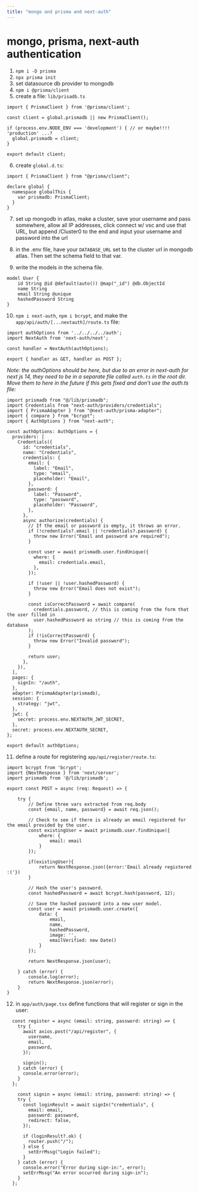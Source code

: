 ```yaml
---
title: "mongo and prisma and next-auth"
---
```


# mongo, prisma, next-auth authentication

1. `npm i -D prisma`
2. `npx prisma init`
3. set datasource db provider to mongodb
4. `npm i @prisma/client`
5. create a file: `lib/prisadb.ts`

```
import { PrismaClient } from '@prisma/client';

const client = global.prismadb || new PrismaClient();

if (process.env.NODE_ENV === 'development') { // or maybe!!!! 'production' ...?
  global.prismadb = client;
}

export default client;
```

6. create `global.d.ts`:

```
import { PrismaClient } from "@prisma/client";

declare global {
  namespace globalThis {
    var prismadb: PrismaClient;
  }
}
```

7. set up mongodb in atlas, make a cluster, save your username and pass somewhere, allow all IP addresses, click connect w/ vsc and use that URL, but append /Cluster0 to the end and input your username and password into the url 

8. in the .env file, have your `DATABASE_URL` set to the cluster url in mongodb atlas. Then set the schema field to that var.

9. write the models in the schema file.

```
model User {
    id String @id @default(auto()) @map("_id") @db.ObjectId
    name String
    email String @unique
    hashedPassword String
}
```
10. `npm i next-auth`, `npm i bcrypt`, and make the `app/api/auth/[...nextauth]/route.ts` file:

```
import authOptions from '../../../../auth';
import NextAuth from 'next-auth/next';

const handler = NextAuth(authOptions);

export { handler as GET, handler as POST };
```
*Note: the authOptions should be here, but due to an error in next-auth for next js 14, they need to be in a separate file called `auth.ts` in the root dir. Move them to here in the future if this gets fixed and don't use the auth.ts file:*

```
import prismadb from "@/lib/prismadb";
import Credentials from "next-auth/providers/credentials";
import { PrismaAdapter } from "@next-auth/prisma-adapter";
import { compare } from "bcrypt";
import { AuthOptions } from "next-auth";

const authOptions: AuthOptions = {
  providers: [
    Credentials({
      id: "credentials",
      name: "Credentials",
      credentials: {
        email: {
          label: "Email", 
          type: "email",
          placeholder: "Email",
        },
        password: {
          label: "Password",
          type: "password",
          placeholder: "Password",
        },
      },
      async authorize(credentials) {
        // If the email or password is empty, it throws an error. 
        if (!credentials?.email || !credentials?.password) {
          throw new Error("Email and password are required");
        }

        const user = await prismadb.user.findUnique({
          where: {
            email: credentials.email,
          },
        });

        if (!user || !user.hashedPassword) {
          throw new Error("Email does not exist");
        }

        const isCorrectPassword = await compare(
          credentials.password, // this is coming from the form that the user filled in
          user.hashedPassword as string // this is coming from the database
        );
        if (!isCorrectPassword) {
          throw new Error("Invalid password");
        }

        return user;
      },
    }),
  ],
  pages: {
    signIn: "/auth",
  },
  adapter: PrismaAdapter(prismadb),
  session: {
    strategy: "jwt",
  },
  jwt: {
    secret: process.env.NEXTAUTH_JWT_SECRET,
  },
  secret: process.env.NEXTAUTH_SECRET,
};

export default authOptions;
```

11. define a route for registering `app/api/register/route.ts`:

```
import bcrypt from 'bcrypt';
import {NextResponse } from 'next/server';
import prismadb from '@/lib/prismadb';

export const POST = async (req: Request) => {

    try {
        // Define three vars extracted from req.body
        const {email, name, password} = await req.json();

        // Check to see if there is already an email registered for the email provided by the user.
        const existingUser = await prismadb.user.findUnique({
            where: {
                email: email
            }
        });

        if(existingUser){
            return NextResponse.json({error:'Email already registered :('})
        }

        // Hash the user's password.
        const hashedPassword = await bcrypt.hash(password, 12);

        // Save the hashed password into a new user model.
        const user = await prismadb.user.create({
            data: {
                email,
                name,
                hashedPassword,
                image: '',
                emailVerified: new Date()
            }
        });

        return NextResponse.json(user);

    } catch (error) {
        console.log(error);
        return NextResponse.json(error);
    }
}
```

12. in `app/auth/page.tsx` define functions that will register or sign in the user:

```
  const register = async (email: string, password: string) => {
    try {
      await axios.post("/api/register", {
        username,
        email,
        password,
      });
      
      signin();
    } catch (error) {
      console.error(error);
    }
  };

    const signin = async (email: string, password: string) => {
    try {
      const loginResult = await signIn("credentials", {
        email: email,
        password: password,
        redirect: false,
      });
        
      if (loginResult?.ok) {
        router.push("/");
      } else {
        setErrMssg("Login failed");
      }
    } catch (error) {
      console.error("Error during sign-in:", error);
      setErrMssg("An error occurred during sign-in");
    }
  };
```